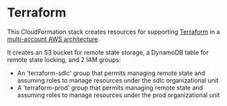 # Terraform

This CloudFormation stack creates resources for supporting [Terraform](https://www.terraform.io/) in a [multi-account AWS architecture](https://developer.hashicorp.com/terraform/language/settings/backends/s3#multi-account-aws-architecture).

It creates an S3 bucket for remote state storage, a DynamoDB table for remote state locking, and 2 IAM groups:

- An 'terraform-sdlc' group that permits managing remote state and assuming roles to manage resources under the sdlc organizational unit
- A 'terraform-prod' group that permits managing remote state and assuming roles to manage resources under the prod organizational unit
